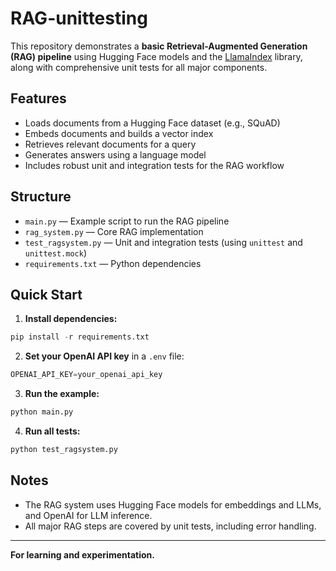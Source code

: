 # RAG-unittesting

This repository demonstrates a **basic Retrieval-Augmented Generation (RAG) pipeline** using Hugging Face models and the [LlamaIndex](https://github.com/run-llama/llama_index) library, along with comprehensive unit tests for all major components.

## Features

- Loads documents from a Hugging Face dataset (e.g., SQuAD)
- Embeds documents and builds a vector index
- Retrieves relevant documents for a query
- Generates answers using a language model
- Includes robust unit and integration tests for the RAG workflow

## Structure

- `main.py` — Example script to run the RAG pipeline
- `rag_system.py` — Core RAG implementation
- `test_ragsystem.py` — Unit and integration tests (using `unittest` and `unittest.mock`)
- `requirements.txt` — Python dependencies

## Quick Start

1. **Install dependencies:**
```python
pip install -r requirements.txt
```


2. **Set your OpenAI API key** in a `.env` file:
```python
OPENAI_API_KEY=your_openai_api_key
```


3. **Run the example:**
```python
python main.py
```


4. **Run all tests:**
```python
python test_ragsystem.py
```


## Notes

- The RAG system uses Hugging Face models for embeddings and LLMs, and OpenAI for LLM inference.
- All major RAG steps are covered by unit tests, including error handling.

---

**For learning and experimentation.**